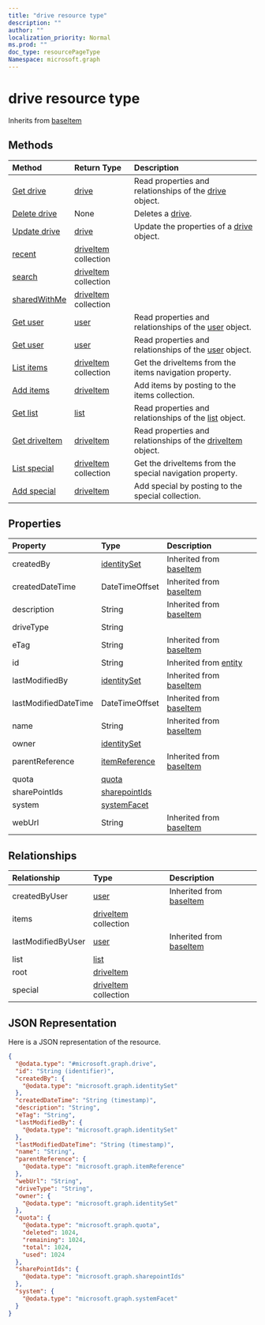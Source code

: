 ```yaml
---
title: "drive resource type"
description: ""
author: ""
localization_priority: Normal
ms.prod: ""
doc_type: resourcePageType
Namespace: microsoft.graph
---
```



# drive resource type




Inherits from [baseItem](../resources/baseItem.md)

## Methods
|Method|Return Type|Description|
|:---|:---|:---|
|[Get drive](../api/drive-get.md)|[drive](../resources/drive.md)|Read properties and relationships of the [drive](../resources/drive.md) object.|
|[Delete drive](../api/drive-delete.md)|None|Deletes a [drive](../resources/drive.md).|
|[Update drive](../api/drive-update.md)|[drive](../resources/drive.md)|Update the properties of a [drive](../resources/drive.md) object.|
|[recent](../api/drive-recent.md)|[driveItem](../resources/driveItem.md) collection||
|[search](../api/drive-search.md)|[driveItem](../resources/driveItem.md) collection||
|[sharedWithMe](../api/drive-sharedwithme.md)|[driveItem](../resources/driveItem.md) collection||
|[Get user](../api/user-get.md)|[user](../resources/user.md)|Read properties and relationships of the [user](../resources/user.md) object.|
|[Get user](../api/user-get.md)|[user](../resources/user.md)|Read properties and relationships of the [user](../resources/user.md) object.|
|[List items](../api/drive-list-items.md)|[driveItem](../resources/driveItem.md) collection|Get the driveItems from the items navigation property.|
|[Add items](../api/drive-post-items.md)|[driveItem](../resources/driveItem.md)|Add items by posting to the items collection.|
|[Get list](../api/list-get.md)|[list](../resources/list.md)|Read properties and relationships of the [list](../resources/list.md) object.|
|[Get driveItem](../api/driveitem-get.md)|[driveItem](../resources/driveItem.md)|Read properties and relationships of the [driveItem](../resources/driveitem.md) object.|
|[List special](../api/drive-list-special.md)|[driveItem](../resources/driveItem.md) collection|Get the driveItems from the special navigation property.|
|[Add special](../api/drive-post-special.md)|[driveItem](../resources/driveItem.md)|Add special by posting to the special collection.|

## Properties
|Property|Type|Description|
|:---|:---|:---|
|createdBy|[identitySet](../resources/identitySet.md)| Inherited from [baseItem](../resources/baseItem.md)|
|createdDateTime|DateTimeOffset| Inherited from [baseItem](../resources/baseItem.md)|
|description|String| Inherited from [baseItem](../resources/baseItem.md)|
|driveType|String||
|eTag|String| Inherited from [baseItem](../resources/baseItem.md)|
|id|String| Inherited from [entity](../resources/entity.md)|
|lastModifiedBy|[identitySet](../resources/identitySet.md)| Inherited from [baseItem](../resources/baseItem.md)|
|lastModifiedDateTime|DateTimeOffset| Inherited from [baseItem](../resources/baseItem.md)|
|name|String| Inherited from [baseItem](../resources/baseItem.md)|
|owner|[identitySet](../resources/identitySet.md)||
|parentReference|[itemReference](../resources/itemReference.md)| Inherited from [baseItem](../resources/baseItem.md)|
|quota|[quota](../resources/quota.md)||
|sharePointIds|[sharepointIds](../resources/sharepointIds.md)||
|system|[systemFacet](../resources/systemFacet.md)||
|webUrl|String| Inherited from [baseItem](../resources/baseItem.md)|

## Relationships
|Relationship|Type|Description|
|:---|:---|:---|
|createdByUser|[user](../resources/user.md)| Inherited from [baseItem](../resources/baseItem.md)|
|items|[driveItem](../resources/driveItem.md) collection||
|lastModifiedByUser|[user](../resources/user.md)| Inherited from [baseItem](../resources/baseItem.md)|
|list|[list](../resources/list.md)||
|root|[driveItem](../resources/driveItem.md)||
|special|[driveItem](../resources/driveItem.md) collection||

## JSON Representation
Here is a JSON representation of the resource.
<!-- {
  "blockType": "resource",
  "keyProperty": "id",
  "@odata.type": "microsoft.graph.drive",
  "baseType": "microsoft.graph.baseItem",
  "openType": false
}
-->
``` json
{
  "@odata.type": "#microsoft.graph.drive",
  "id": "String (identifier)",
  "createdBy": {
    "@odata.type": "microsoft.graph.identitySet"
  },
  "createdDateTime": "String (timestamp)",
  "description": "String",
  "eTag": "String",
  "lastModifiedBy": {
    "@odata.type": "microsoft.graph.identitySet"
  },
  "lastModifiedDateTime": "String (timestamp)",
  "name": "String",
  "parentReference": {
    "@odata.type": "microsoft.graph.itemReference"
  },
  "webUrl": "String",
  "driveType": "String",
  "owner": {
    "@odata.type": "microsoft.graph.identitySet"
  },
  "quota": {
    "@odata.type": "microsoft.graph.quota",
    "deleted": 1024,
    "remaining": 1024,
    "total": 1024,
    "used": 1024
  },
  "sharePointIds": {
    "@odata.type": "microsoft.graph.sharepointIds"
  },
  "system": {
    "@odata.type": "microsoft.graph.systemFacet"
  }
}
```


